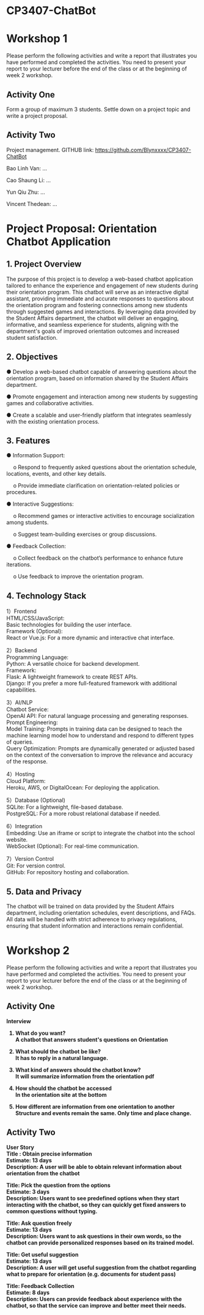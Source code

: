 # CP3407-ChatBot

# Workshop 1
Please perform the following activities and write a report that illustrates you have performed and completed the activities. You need to present your report to your lecturer before the end of the class or at the beginning of week 2 workshop.
## Activity One
Form a group of maximum 3 students. Settle down on a project topic and write a project proposal.


## Activity Two
Project management.
GITHUB link: https://github.com/Blynxxxx/CP3407-ChatBot

Bao Linh Van:  … 


Cao Shaung Li: … 


Yun Qiu Zhu: …


Vincent Thedean: … 

# Project Proposal: Orientation Chatbot Application

## 1.	Project Overview

The purpose of this project is to develop a web-based chatbot application tailored to enhance the experience and engagement of new students during their orientation program. This chatbot will serve as an interactive digital assistant, providing immediate and accurate responses to questions about the orientation program and fostering connections among new students through suggested games and interactions. By leveraging data provided by the Student Affairs department, the chatbot will deliver an engaging, informative, and seamless experience for students, aligning with the department's goals of improved orientation outcomes and increased student satisfaction.

## 2.	Objectives

●	Develop a web-based chatbot capable of answering questions about the orientation program, based on information shared by the Student Affairs department.


●	Promote engagement and interaction among new students by suggesting games and collaborative activities.


●	Create a scalable and user-friendly platform that integrates seamlessly with the existing orientation process.


## 3.	Features

●	Information Support:


&emsp; o	Respond to frequently asked questions about the orientation schedule, locations, events, and other key details.


&emsp; o	Provide immediate clarification on orientation-related policies or procedures.


●	Interactive Suggestions:


&emsp; o	Recommend games or interactive activities to encourage socialization among students.


&emsp; o	Suggest team-building exercises or group discussions.


●	Feedback Collection:


&emsp; o	Collect feedback on the chatbot’s performance to enhance future iterations.


&emsp; o	Use feedback to improve the orientation program.


## 4.	Technology Stack

1）Frontend<br>
HTML/CSS/JavaScript:<br>
Basic technologies for building the user interface.<br>
Framework (Optional):<br>
React or Vue.js: For a more dynamic and interactive chat interface.<br>

2）Backend<br>
Programming Language:<br>
Python: A versatile choice for backend development.<br>
Framework:<br>
Flask: A lightweight framework to create REST APIs.<br>
Django: If you prefer a more full-featured framework with additional capabilities.<br>

3）AI/NLP<br>
Chatbot Service:<br>
OpenAI API: For natural language processing and generating responses.<br>
Prompt Engineering:<br>
Model Training: Prompts in training data can be designed to teach the machine learning model how to understand and respond to different types of queries.<br>
Query Optimization: Prompts are dynamically generated or adjusted based on the context of the conversation to improve the relevance and accuracy of the response.<br>

4）Hosting<br>
Cloud Platform:<br>
Heroku, AWS, or DigitalOcean: For deploying the application.<br>

5）Database (Optional)<br>
SQLite: For a lightweight, file-based database.<br>
PostgreSQL: For a more robust relational database if needed.<br>

6）Integration<br>
Embedding: Use an iframe or script to integrate the chatbot into the school website.<br>
WebSocket (Optional): For real-time communication.<br>

7）Version Control<br>
Git: For version control.<br>
GitHub: For repository hosting and collaboration.<br>

## 5.	Data and Privacy

The chatbot will be trained on data provided by the Student Affairs department, including orientation schedules, event descriptions, and FAQs. All data will be handled with strict adherence to privacy regulations, ensuring that student information and interactions remain confidential.

# Workshop 2
Please perform the following activities and write a report that illustrates you have performed and completed the activities. You need to present your report to your lecturer before the end of the class or at the beginning of week 2 workshop.
## Activity One
<b>Interview<b/><br>
1) What do you want?<br>
A chatbot that answers student's questions on Orientation<br>

2) What should the chatbot be like?<br>
It has to reply in a natural language.<br>

3) What kind of answers should the chatbot know?<br>
It will summarize information from the orientation pdf<br>

4) How should the chatbot be accessed<br>
In the orientation site at the bottom<br>

5) How different are information from one orientation to another<br>
Structure and events remain the same. Only time and place change.<br>

## Activity Two
<b>User Story </b><br>
Title : Obtain precise information<br>
Estimate: 13 days<br>
Description: A user will be able to obtain relevant information about orientation from the chatbot<br>

Title: Pick the question from the options<br>
Estimate: 3 days<br>
Description: Users want to see predefined options when they start interacting with the chatbot, so they can quickly get fixed answers to common questions without typing.<br>

Title: Ask question freely<br>
Estimate: 13 days<br>
Description: Users want to ask questions in their own words, so the chatbot can provide personalized responses based on its trained model.<br>

Title: Get useful suggestion<br>
Estimate: 13 days<br>
Description: A user will get useful suggestion from the chatbot regarding what to prepare for orientation (e.g. documents for student pass)<br>

Title: Feedback Collection<br>
Estimate: 8 days<br>
Description: Users can provide feedback about experience with the chatbot, so that the service can improve and better meet their needs.
